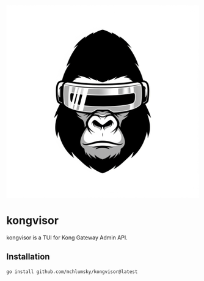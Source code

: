 <img src="assets/kongvisor.png" alt="kongvisor">

# kongvisor

kongvisor is a TUI for Kong Gateway Admin API.

## Installation

```bash
go install github.com/mchlumsky/kongvisor@latest
```

